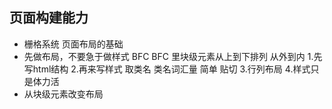 ##  页面构建能力
-  栅格系统
    页面布局的基础
- 先做布局，不要急于做样式  BFC
    BFC 里块级元素从上到下排列
    从外到内 
    1.先写html结构
    2.再来写样式
       取类名
       类名词汇量  简单 贴切
    3.行列布局 
    4.样式只是体力活
-  从块级元素改变布局
    